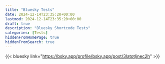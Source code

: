 ```yaml
---
title: "Bluesky Tests"
date: 2024-12-14T23:35:20+00:00
lastmod: 2024-12-14T23:35:20+00:00  
draft: true
description: "Bluesky Shortcode Tests"
categories: [Tests]
hiddenFromHomePage: true
hiddenFromSearch: true
---
```


<!--more-->

{{< bluesky link="https://bsky.app/profile/bsky.app/post/3latotljnec2h" >}}